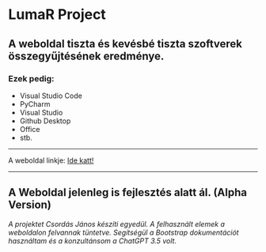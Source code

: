 # LumaR Project

## A weboldal tiszta és kevésbé tiszta szoftverek összegyűjtésének eredménye.
### Ezek pedig:
- Visual Studio Code
- PyCharm
- Visual Studio
- Github Desktop
- Office
- stb.

---

A weboldal linkje: [Ide katt!](https://janibt.github.io/OwnWebsite/)

---

## A Weboldal jelenleg is fejlesztés alatt ál. (Alpha Version)

*A projektet Csordás János készíti egyedül. A felhasznált elemek a weboldalon felvannak tüntetve. Segítségül a Bootstrap dokumentációt használtam és a konzultánsom a ChatGPT 3.5 volt.*
